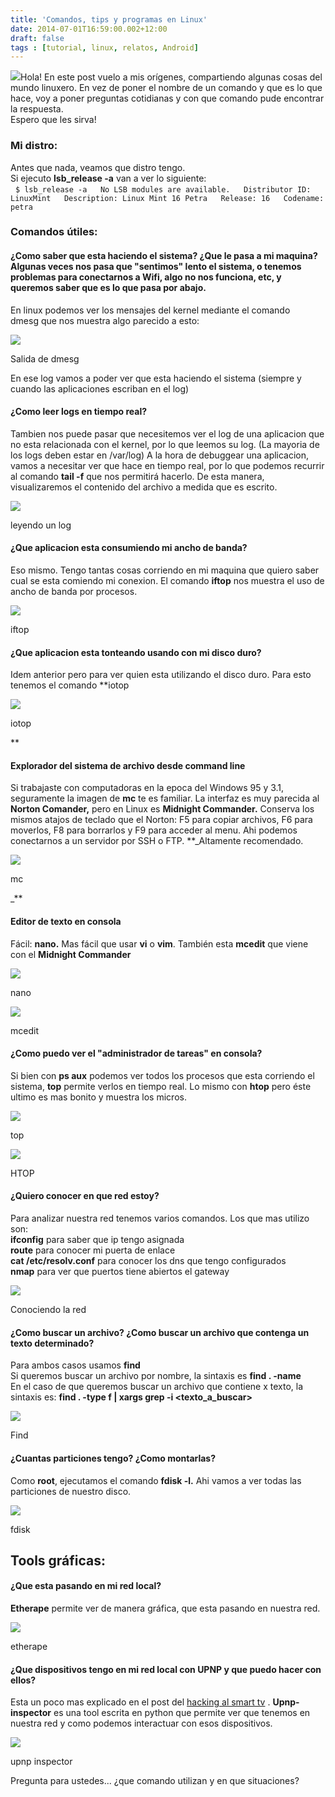 ```yaml
---
title: 'Comandos, tips y programas en Linux'
date: 2014-07-01T16:59:00.002+12:00
draft: false
tags : [tutorial, linux, relatos, Android]
---
```


[![](http://4.bp.blogspot.com/-aNmWN3Co_Cc/U7GDtcqy9VI/AAAAAAAAZns/usg7klHCjQw/s1600/tips_linux-1.png)](http://4.bp.blogspot.com/-aNmWN3Co_Cc/U7GDtcqy9VI/AAAAAAAAZns/usg7klHCjQw/s1600/tips_linux-1.png)Hola! En este post vuelo a mis orígenes, compartiendo algunas cosas del mundo linuxero. En vez de poner el nombre de un comando y que es lo que hace, voy a poner preguntas cotidianas y con que comando pude encontrar la respuesta.  
Espero que les sirva!  

### Mi distro:

Antes que nada, veamos que distro tengo.  
Si ejecuto **lsb_release -a** van a ver lo siguiente:  
  `$ lsb_release -a  
No LSB modules are available.  
Distributor ID: LinuxMint  
Description: Linux Mint 16 Petra  
Release: 16  
Codename: petra`  

### Comandos útiles:

#### ¿Como saber que esta haciendo el sistema? ¿Que le pasa a mi maquina?Algunas veces nos pasa que "sentimos" lento el sistema, o tenemos problemas para conectarnos a Wifi, algo no nos funciona, etc, y queremos saber que es lo que pasa por abajo.   
En linux podemos ver los mensajes del kernel mediante el comando dmesg que nos muestra algo parecido a esto:  

[![](http://1.bp.blogspot.com/-GX34KOKsNvM/U7HukxPr7iI/AAAAAAAAZoA/go1-vi9TUqA/s1600/lnxkernel.gif)](http://1.bp.blogspot.com/-GX34KOKsNvM/U7HukxPr7iI/AAAAAAAAZoA/go1-vi9TUqA/s1600/lnxkernel.gif)

Salida de dmesg

En ese log vamos a poder ver que esta haciendo el sistema (siempre y cuando las aplicaciones escriban en el log)

#### ¿Como leer logs en tiempo real?

Tambien nos puede pasar que necesitemos ver el log de una aplicacion que no esta relacionada con el kernel, por lo que leemos su log. (La mayoria de los logs deben estar en /var/log) A la hora de debuggear una aplicacion, vamos a necesitar ver que hace en tiempo real, por lo que podemos recurrir al comando **tail -f** que nos permitirá hacerlo. De esta manera, visualizaremos el contenido del archivo a medida que es escrito.  

[![](http://3.bp.blogspot.com/-0vCKUcHs4Ko/U7I60Rr08zI/AAAAAAAAZow/RHfyldImjzE/s1600/Pantallazo-mc+%5Bcristian04@h4ck3r%5D:~-3.png)](http://3.bp.blogspot.com/-0vCKUcHs4Ko/U7I60Rr08zI/AAAAAAAAZow/RHfyldImjzE/s1600/Pantallazo-mc+%5Bcristian04@h4ck3r%5D:~-3.png)

leyendo un log

#### ¿Que aplicacion esta consumiendo mi ancho de banda?

Eso mismo. Tengo tantas cosas corriendo en mi maquina que quiero saber cual se esta comiendo mi conexion. El comando **iftop** nos muestra el uso de ancho de banda por procesos.  

[![](http://4.bp.blogspot.com/-PDKAxGdXOUs/U7I65xOQQ5I/AAAAAAAAZo4/e4G1hkyYc1M/s1600/Pantallazo-mc+%5Bcristian04@h4ck3r%5D:~-2.png)](http://4.bp.blogspot.com/-PDKAxGdXOUs/U7I65xOQQ5I/AAAAAAAAZo4/e4G1hkyYc1M/s1600/Pantallazo-mc+%5Bcristian04@h4ck3r%5D:~-2.png)

iftop

#### ¿Que aplicacion esta tonteando usando con mi disco duro?

Idem anterior pero para ver quien esta utilizando el disco duro. Para esto tenemos el comando **iotop

[![](http://3.bp.blogspot.com/-PWROypbSqxU/U7I6_rdIpzI/AAAAAAAAZpA/F-fo1zPG7Ig/s1600/Pantallazo-mc+%5Bcristian04@h4ck3r%5D:~-1.png)](http://3.bp.blogspot.com/-PWROypbSqxU/U7I6_rdIpzI/AAAAAAAAZpA/F-fo1zPG7Ig/s1600/Pantallazo-mc+%5Bcristian04@h4ck3r%5D:~-1.png)

iotop







**  

#### Explorador del sistema de archivo desde command line

Si trabajaste con computadoras en la epoca del Windows 95 y 3.1, seguramente la imagen de **mc** te es familiar. La interfaz es muy parecida al **Norton Comander,** pero en Linux es **Midnight Commander.** Conserva los mismos atajos de teclado que el Norton: F5 para copiar archivos, F6 para moverlos, F8 para borrarlos y F9 para acceder al menu. Ahi podemos conectarnos a un servidor por SSH o FTP. **_Altamente recomendado.

[![](http://1.bp.blogspot.com/-W8I_fzoo0LY/U7I7FgEpMSI/AAAAAAAAZpI/laA3-z3jqZA/s1600/Pantallazo-mc+%5Bcristian04@h4ck3r%5D:~.png)](http://1.bp.blogspot.com/-W8I_fzoo0LY/U7I7FgEpMSI/AAAAAAAAZpI/laA3-z3jqZA/s1600/Pantallazo-mc+%5Bcristian04@h4ck3r%5D:~.png)

mc







_**  

#### Editor de texto en consola

Fácil: **nano.** Mas fácil que usar **vi** o **vim**. También esta **mcedit** que viene con el **Midnight Commander**  

[![](http://4.bp.blogspot.com/-63azoc6Cpw8/U7I7Ktb_7QI/AAAAAAAAZpQ/26kEnakqsAM/s1600/Pantallazo-Terminal-2.png)](http://4.bp.blogspot.com/-63azoc6Cpw8/U7I7Ktb_7QI/AAAAAAAAZpQ/26kEnakqsAM/s1600/Pantallazo-Terminal-2.png)

nano

[![](http://4.bp.blogspot.com/-aMVtpRXwpwM/U7I7PH1FiII/AAAAAAAAZpY/W_h5-36dPWg/s1600/Pantallazo-Terminal-3.png)](http://4.bp.blogspot.com/-aMVtpRXwpwM/U7I7PH1FiII/AAAAAAAAZpY/W_h5-36dPWg/s1600/Pantallazo-Terminal-3.png)

mcedit

#### ¿Como puedo ver el "administrador de tareas" en consola?

Si bien con **ps aux** podemos ver todos los procesos que esta corriendo el sistema, **top** permite verlos en tiempo real. Lo mismo con **htop** pero éste ultimo es mas bonito y muestra los micros.  

[![](http://4.bp.blogspot.com/-vTxnTcWkbHo/U7I55Dh1t_I/AAAAAAAAZog/qDbjAPa41JI/s1600/Pantallazo-Terminal.png)](http://4.bp.blogspot.com/-vTxnTcWkbHo/U7I55Dh1t_I/AAAAAAAAZog/qDbjAPa41JI/s1600/Pantallazo-Terminal.png)

top

  

[![](http://2.bp.blogspot.com/-pISad5g7wvc/U7I55I0fDNI/AAAAAAAAZoc/PqYZ6Iqv8Oc/s1600/Pantallazo-Terminal-1.png)](http://2.bp.blogspot.com/-pISad5g7wvc/U7I55I0fDNI/AAAAAAAAZoc/PqYZ6Iqv8Oc/s1600/Pantallazo-Terminal-1.png)

HTOP

#### ¿Quiero conocer en que red estoy?

Para analizar nuestra red tenemos varios comandos. Los que mas utilizo son:  
**ifconfig** para saber que ip tengo asignada  
**route** para conocer mi puerta de enlace  
**cat /etc/resolv.conf** para conocer los dns que tengo configurados  
**nmap** para ver que puertos tiene abiertos el gateway  

[![](http://1.bp.blogspot.com/-nZ5wdS2MZBU/U7I_VV_51wI/AAAAAAAAZp4/03Me9xHWu3g/s1600/Pantallazo-Terminal-6.png)](http://1.bp.blogspot.com/-nZ5wdS2MZBU/U7I_VV_51wI/AAAAAAAAZp4/03Me9xHWu3g/s1600/Pantallazo-Terminal-6.png)

Conociendo la red

#### ¿Como buscar un archivo? ¿Como buscar un archivo que contenga un texto determinado?

Para ambos casos usamos **find**  
Si queremos buscar un archivo por nombre, la sintaxis es **find . -name <nombre>**  
En el caso de que queremos buscar un archivo que contiene x texto, la sintaxis es: **find . -type f | xargs grep -i <texto\_a\_buscar>**  

[![](http://2.bp.blogspot.com/-MV2chKsTx_U/U7I_Z6Q03oI/AAAAAAAAZqA/xusEvtk1V4U/s1600/Pantallazo-Terminal-4.png)](http://2.bp.blogspot.com/-MV2chKsTx_U/U7I_Z6Q03oI/AAAAAAAAZqA/xusEvtk1V4U/s1600/Pantallazo-Terminal-4.png)

Find

#### ¿Cuantas particiones tengo? ¿Como montarlas?

Como **root**, ejecutamos el comando **fdisk -l.** Ahi vamos a ver todas las particiones de nuestro disco.

  

[![](http://4.bp.blogspot.com/-Z4elAvagBQw/U7I_dxlABeI/AAAAAAAAZqI/vd8AohjKCCk/s1600/Pantallazo-Terminal-5.png)](http://4.bp.blogspot.com/-Z4elAvagBQw/U7I_dxlABeI/AAAAAAAAZqI/vd8AohjKCCk/s1600/Pantallazo-Terminal-5.png)

fdisk

  

**Tools gráficas**:
-------------------

#### ¿Que esta pasando en mi red local?

**Etherape** permite ver de manera gráfica, que esta pasando en nuestra red.

[![](http://4.bp.blogspot.com/-SXAJNxMUj1c/U7I9CqD6voI/AAAAAAAAZpk/dUf0eX-nRcs/s1600/Pantallazo-EtherApe.png)](http://4.bp.blogspot.com/-SXAJNxMUj1c/U7I9CqD6voI/AAAAAAAAZpk/dUf0eX-nRcs/s1600/Pantallazo-EtherApe.png)

etherape

  

#### ¿Que dispositivos tengo en mi red local con UPNP y que puedo hacer con ellos?

Esta un poco mas explicado en el post del [hacking al smart tv](https://blog.cristianmarquez.me/2013/10/hackeando-un-smart-tv-samsung.html) . **Upnp-inspector** es una tool escrita en python que permite ver que tenemos en nuestra red y como podemos interactuar con esos dispositivos.  
  

[![](http://3.bp.blogspot.com/-XrfH72TrooM/U7I-6nbqSHI/AAAAAAAAZpw/EEu-0klDBhI/s1600/Pantallazo-UPnP+Inspector.png)](http://3.bp.blogspot.com/-XrfH72TrooM/U7I-6nbqSHI/AAAAAAAAZpw/EEu-0klDBhI/s1600/Pantallazo-UPnP+Inspector.png)

upnp inspector

  
Pregunta para ustedes... ¿que comando utilizan y en que situaciones?